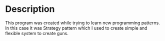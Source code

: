 # Description
This program was created while trying to learn new programming patterns. In this case
it was Strategy pattern which I used to create simple and flexible system to create guns.
